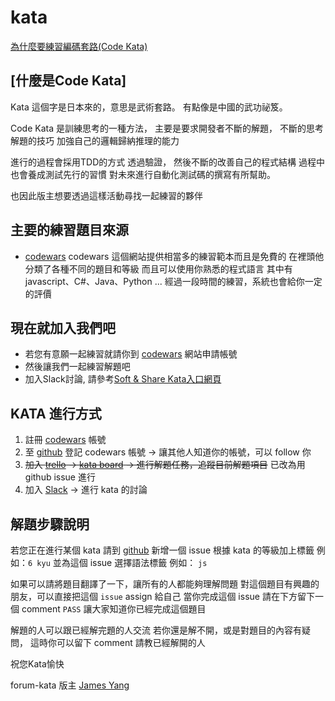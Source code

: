 # kata

[為什麼要練習編碼套路(Code Kata)](http://codingpy.com/article/why-do-code-katas/)

##  [什麼是Code Kata] 

Kata 這個字是日本來的，意思是武術套路。
有點像是中國的武功祕笈。

Code Kata 是訓練思考的一種方法，
主要是要求開發者不斷的解題，
不斷的思考解題的技巧
加強自己的邏輯歸納推理的能力

進行的過程會採用TDD的方式
透過驗證，
然後不斷的改善自己的程式結構
過程中也會養成測試先行的習慣
對未來進行自動化測試碼的撰寫有所幫助。

也因此版主想要透過這樣活動尋找一起練習的夥伴

## 主要的練習題目來源
* [codewars](http://www.codewars.com/)
codewars 這個網站提供相當多的練習範本而且是免費的
在裡頭他分類了各種不同的題目和等級
而且可以使用你熟悉的程式語言
其中有 javascript、C#、Java、Python ...
經過一段時間的練習，系統也會給你一定的評價

## 現在就加入我們吧
* 若您有意願一起練習就請你到 [codewars](http://www.codewars.com/r/B9BpoA) 網站申請帳號
* 然後讓我們一起練習解題吧
* 加入Slack討論, 請參考[Soft & Share Kata入口網頁](https://softnshare.wordpress.com/slack/kata/)

## KATA 進行方式

1. 註冊 [codewars](http://www.codewars.com/r/B9BpoA) 帳號
2. 至 [github](https://github.com/softnshare/kata/issues/5) 登記 codewars 帳號 -> 讓其他人知道你的帳號，可以 follow 你
3. ~~加入 [trello](https://trello.com/invite/b/F7OzGcP5/e743af00810b98997679a5c495360d23/soft-share-forum-kata) -> [kata board](https://trello.com/b/F7OzGcP5) -> 進行解題任務，追蹤目前解題項目~~ 已改為用 github issue 進行
4. 加入 [Slack](https://softnshare.slack.com/archives/forum-kata) -> 進行 kata 的討論

## 解題步驟說明

若您正在進行某個 kata
請到 [github](https://github.com/softnshare/kata/issues) 新增一個 issue
根據 kata 的等級加上標籤 例如：`6 kyu`
並為這個 issue 選擇語法標籤 例如： `js` 

如果可以請將題目翻譯了一下，讓所有的人都能夠理解問題
對這個題目有興趣的朋友，可以直接把這個 `issue` assign 給自己
當你完成這個 issue 請在下方留下一個 comment `PASS`
讓大家知道你已經完成這個題目

解題的人可以跟已經解完題的人交流
若你還是解不開，或是對題目的內容有疑問，
這時你可以留下 comment 請教已經解開的人

祝您Kata愉快

forum-kata 版主 [James Yang](https://github.com/jawayang) 

